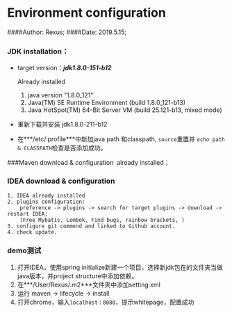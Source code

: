 # Environment configuration

####Author: Rexus;
####Date: 2019.5.15;



### JDK installation：

- target version：***jdk1.8.0-151-b12***

  Already installed

  1. java version "1.8.0_121"
  2.  Java(TM) SE Runtime Environment (build 1.8.0_121-b13)
  3. Java HotSpot(TM) 64-Bit Server VM (build 25.121-b13, mixed mode)

- 重新下载并安装 jdk1.8.0-211-b12
- 在***/etc/.profile***中新加java path 和classpath, `source`重置并 `echo path & CLASSPATH`检查是否添加成功。



###Maven download & configuration
​    already installed；



### IDEA download & configuration

    1. IDEA already installed
    2. plugins configuration:
        preference -> plugins -> search for target plugins -> download -> restart IDEA;
        (Free Mybatis, Lombok, Find bugs, rainbow brackets, )
    3. configure git commend and linked to Github account.
    4. check update.



### demo测试

1. 打开IDEA，使用spring initialize新建一个项目，选择新jdk包在的文件夹当做java版本，并project structure中添加依赖。
2. 在***/User/Rexus/.m2***文件夹中添加setting.xml
3. 运行 maven -> lifecycle -> install
4. 打开chrome，输入`localhost：8080`，提示whitepage，配置成功

